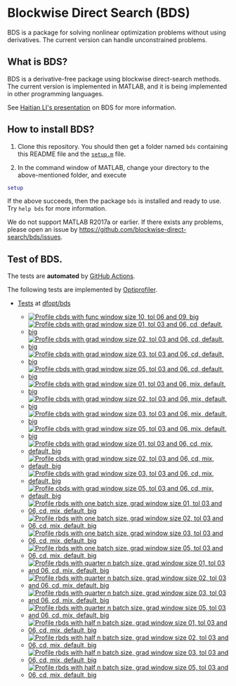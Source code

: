 # Blockwise Direct Search (BDS)

BDS is a package for solving nonlinear optimization problems without using derivatives. The current version can handle unconstrained problems. 

## What is BDS?

BDS is a derivative-free package using blockwise direct-search methods. The current version is implemented in MATLAB, and it is being implemented in other programming languages.

See [Haitian LI's presentation](https://lht97.github.io/documents/DFOS2024.pdf) on BDS for more information.

## How to install BDS?

1. Clone this repository. You should then get a folder named `bds` containing this README file and the
[`setup.m`](https://github.com/blockwise-direct-search/bds/blob/main/setup.m) file.

2. In the command window of MATLAB, change your directory to the above-mentioned folder, and execute

```matlab
setup
```

If the above succeeds, then the package `bds` is installed and ready to use. Try `help bds` for more information.

We do not support MATLAB R2017a or earlier. If there exists any problems, please open an issue by
https://github.com/blockwise-direct-search/bds/issues.

## Test of BDS.
The tests are **automated** by [GitHub Actions](https://docs.github.com/en/actions).

The following tests are implemented by [Optiprofiler](https://github.com/optiprofiler/optiprofiler).
  
- [Tests](https://github.com/dfopt/bds/actions) at [dfopt/bds](https://github.com/dfopt/bds)

    - [![Profile cbds with func window size 10, tol 06 and 09, big](https://github.com/dfopt/bds/actions/workflows/profile_cbds_func_window_size_10_tol_06_09_big.yml/badge.svg)](https://github.com/dfopt/bds/actions/workflows/profile_cbds_func_window_size_10_tol_06_09_big.yml)
    - [![Profile cbds with grad window size 01, tol 03 and 06, cd, default, big](https://github.com/dfopt/bds/actions/workflows/profile_cbds_grad_window_size_01_tol_03_06_cd_default_big.yml/badge.svg)](https://github.com/dfopt/bds/actions/workflows/profile_cbds_grad_window_size_01_tol_03_06_cd_default_big.yml)
    - [![Profile cbds with grad window size 02, tol 03 and 06, cd, default, big](https://github.com/dfopt/bds/actions/workflows/profile_cbds_grad_window_size_02_tol_03_06_cd_default_big.yml/badge.svg)](https://github.com/dfopt/bds/actions/workflows/profile_cbds_grad_window_size_02_tol_03_06_cd_default_big.yml)
    - [![Profile cbds with grad window size 03, tol 03 and 06, cd, default, big](https://github.com/dfopt/bds/actions/workflows/profile_cbds_grad_window_size_03_tol_03_06_cd_default_big.yml/badge.svg)](https://github.com/dfopt/bds/actions/workflows/profile_cbds_grad_window_size_03_tol_03_06_cd_default_big.yml)
    - [![Profile cbds with grad window size 05, tol 03 and 06, cd, default, big](https://github.com/dfopt/bds/actions/workflows/profile_cbds_grad_window_size_05_tol_03_06_cd_default_big.yml/badge.svg)](https://github.com/dfopt/bds/actions/workflows/profile_cbds_grad_window_size_05_tol_03_06_cd_default_big.yml)
    - [![Profile cbds with grad window size 01, tol 03 and 06, mix, default, big](https://github.com/dfopt/bds/actions/workflows/profile_cbds_grad_window_size_01_tol_03_06_mix_default_big.yml/badge.svg)](https://github.com/dfopt/bds/actions/workflows/profile_cbds_grad_window_size_01_tol_03_06_mix_default_big.yml)
    - [![Profile cbds with grad window size 02, tol 03 and 06, mix, default, big](https://github.com/dfopt/bds/actions/workflows/profile_cbds_grad_window_size_02_tol_03_06_mix_default_big.yml/badge.svg)](https://github.com/dfopt/bds/actions/workflows/profile_cbds_grad_window_size_02_tol_03_06_mix_default_big.yml)
    - [![Profile cbds with grad window size 03, tol 03 and 06, mix, default, big](https://github.com/dfopt/bds/actions/workflows/profile_cbds_grad_window_size_03_tol_03_06_cd_default_big.yml/badge.svg)](https://github.com/dfopt/bds/actions/workflows/profile_cbds_grad_window_size_03_tol_03_06_mix_default_big.yml)
    - [![Profile cbds with grad window size 05, tol 03 and 06, mix, default, big](https://github.com/dfopt/bds/actions/workflows/profile_cbds_grad_window_size_05_tol_03_06_mix_default_big.yml/badge.svg)](https://github.com/dfopt/bds/actions/workflows/profile_cbds_grad_window_size_05_tol_03_06_mix_default_big.yml)
    - [![Profile cbds with grad window size 01, tol 03 and 06, cd, mix, default, big](https://github.com/dfopt/bds/actions/workflows/profile_cbds_grad_window_size_01_tol_03_06_cd_mix_default_big.yml/badge.svg)](https://github.com/dfopt/bds/actions/workflows/profile_cbds_grad_window_size_01_tol_03_06_cd_mix_default_big.yml)
    - [![Profile cbds with grad window size 02, tol 03 and 06, cd, mix, default, big](https://github.com/dfopt/bds/actions/workflows/profile_cbds_grad_window_size_02_tol_03_06_cd_mix_default_big.yml/badge.svg)](https://github.com/dfopt/bds/actions/workflows/profile_cbds_grad_window_size_02_tol_03_06_cd_mix_default_big.yml)
    - [![Profile cbds with grad window size 03, tol 03 and 06, cd, mix, default, big](https://github.com/dfopt/bds/actions/workflows/profile_cbds_grad_window_size_03_tol_03_06_cd_mix_default_big.yml/badge.svg)](https://github.com/dfopt/bds/actions/workflows/profile_cbds_grad_window_size_03_tol_03_06_cd_mix_default_big.yml)
    - [![Profile cbds with grad window size 05, tol 03 and 06, cd, mix, default, big](https://github.com/dfopt/bds/actions/workflows/profile_cbds_grad_window_size_05_tol_03_06_cd_mix_default_big.yml/badge.svg)](https://github.com/dfopt/bds/actions/workflows/profile_cbds_grad_window_size_05_tol_03_06_cd_mix_default_big.yml)
    - [![Profile rbds with one batch size, grad window size 01, tol 03 and 06, cd, mix, default, big](https://github.com/dfopt/bds/actions/workflows/profile_rbds_one_batch_size_grad_window_size_01_tol_03_06_cd_mix_default_big.yml/badge.svg)](https://github.com/dfopt/bds/actions/workflows/profile_rbds_one_batch_size_grad_window_size_01_tol_03_06_cd_mix_default_big.yml)
    - [![Profile rbds with one batch size, grad window size 02, tol 03 and 06, cd, mix, default, big](https://github.com/dfopt/bds/actions/workflows/profile_rbds_one_batch_size_grad_window_size_02_tol_03_06_cd_mix_default_big.yml/badge.svg)](https://github.com/dfopt/bds/actions/workflows/profile_rbds_one_batch_size_grad_window_size_02_tol_03_06_cd_mix_default_big.yml)
    - [![Profile rbds with one batch size, grad window size 03, tol 03 and 06, cd, mix, default, big](https://github.com/dfopt/bds/actions/workflows/profile_rbds_one_batch_size_grad_window_size_03_tol_03_06_cd_mix_default_big.yml/badge.svg)](https://github.com/dfopt/bds/actions/workflows/profile_rbds_one_batch_size_grad_window_size_03_tol_03_06_cd_mix_default_big.yml)
    - [![Profile rbds with one batch size, grad window size 05, tol 03 and 06, cd, mix, default, big](https://github.com/dfopt/bds/actions/workflows/profile_rbds_one_batch_size_grad_window_size_05_tol_03_06_cd_mix_default_big.yml/badge.svg)](https://github.com/dfopt/bds/actions/workflows/profile_rbds_one_batch_size_grad_window_size_05_tol_03_06_cd_mix_default_big.yml)
    - [![Profile rbds with quarter n batch size, grad window size 01, tol 03 and 06, cd, mix, default, big](https://github.com/dfopt/bds/actions/workflows/profile_rbds_quarter_n_batch_size_grad_window_size_01_tol_03_06_cd_mix_default_big.yml/badge.svg)](https://github.com/dfopt/bds/actions/workflows/profile_rbds_quarter_n_batch_size_grad_window_size_01_tol_03_06_cd_mix_default_big.yml)
    - [![Profile rbds with quarter n batch size, grad window size 02, tol 03 and 06, cd, mix, default, big](https://github.com/dfopt/bds/actions/workflows/profile_rbds_quarter_n_batch_size_grad_window_size_02_tol_03_06_cd_mix_default_big.yml/badge.svg)](https://github.com/dfopt/bds/actions/workflows/profile_rbds_quarter_n_batch_size_grad_window_size_02_tol_03_06_cd_mix_default_big.yml)
    - [![Profile rbds with quarter n batch size, grad window size 03, tol 03 and 06, cd, mix, default, big](https://github.com/dfopt/bds/actions/workflows/profile_rbds_quarter_n_batch_size_grad_window_size_03_tol_03_06_cd_mix_default_big.yml/badge.svg)](https://github.com/dfopt/bds/actions/workflows/profile_rbds_quarter_n_batch_size_grad_window_size_03_tol_03_06_cd_mix_default_big.yml)
    - [![Profile rbds with quarter n batch size, grad window size 05, tol 03 and 06, cd, mix, default, big](https://github.com/dfopt/bds/actions/workflows/profile_rbds_quarter_n_batch_size_grad_window_size_05_tol_03_06_cd_mix_default_big.yml/badge.svg)](https://github.com/dfopt/bds/actions/workflows/profile_rbds_quarter_n_batch_size_grad_window_size_05_tol_03_06_cd_mix_default_big.yml)
    - [![Profile rbds with half n batch size, grad window size 01, tol 03 and 06, cd, mix, default, big](https://github.com/dfopt/bds/actions/workflows/profile_rbds_half_n_batch_size_grad_window_size_01_tol_03_06_cd_mix_default_big.yml/badge.svg)](https://github.com/dfopt/bds/actions/workflows/profile_rbds_half_n_batch_size_grad_window_size_01_tol_03_06_cd_mix_default_big.yml)
    - [![Profile rbds with half n batch size, grad window size 02, tol 03 and 06, cd, mix, default, big](https://github.com/dfopt/bds/actions/workflows/profile_rbds_half_n_batch_size_grad_window_size_02_tol_03_06_cd_mix_default_big.yml/badge.svg)](https://github.com/dfopt/bds/actions/workflows/profile_rbds_half_n_batch_size_grad_window_size_02_tol_03_06_cd_mix_default_big.yml)
    - [![Profile rbds with half n batch size, grad window size 03, tol 03 and 06, cd, mix, default, big](https://github.com/dfopt/bds/actions/workflows/profile_rbds_half_n_batch_size_grad_window_size_03_tol_03_06_cd_mix_default_big.yml/badge.svg)](https://github.com/dfopt/bds/actions/workflows/profile_rbds_half_n_batch_size_grad_window_size_03_tol_03_06_cd_mix_default_big.yml)
    - [![Profile rbds with half n batch size, grad window size 05, tol 03 and 06, cd, mix, default, big](https://github.com/dfopt/bds/actions/workflows/profile_rbds_half_n_batch_size_grad_window_size_05_tol_03_06_cd_mix_default_big.yml/badge.svg)](https://github.com/dfopt/bds/actions/workflows/profile_rbds_half_n_batch_size_grad_window_size_05_tol_03_06_cd_mix_default_big.yml)